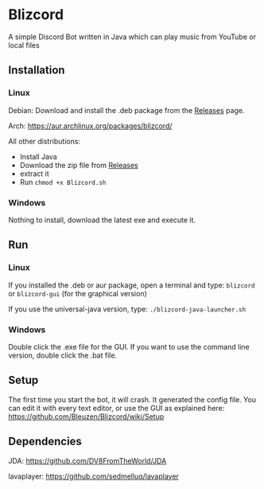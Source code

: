 # Blizcord
A simple Discord Bot written in Java which can play music from YouTube or local files

## Installation
### Linux
Debian: Download and install the .deb package from the [Releases](https://github.com/Bleuzen/Blizcord/releases) page.

Arch: https://aur.archlinux.org/packages/blizcord/

All other distributions:
 - Install Java
 - Download the zip file from [Releases](https://github.com/Bleuzen/Blizcord/releases)
 - extract it
 - Run ```chmod +x Blizcord.sh```

### Windows
Nothing to install, download the latest exe and execute it.

## Run
### Linux
If you installed the .deb or aur package, open a terminal and type: ```blizcord``` or ```blizcord-gui``` (for the graphical version)

If you use the universal-java version, type: ```./blizcord-java-launcher.sh```

### Windows
Double click the .exe file for the GUI. If you want to use the command line version, double click the .bat file.

## Setup
The first time you start the bot, it will crash. It generated the config file. You can edit it with every text editor, or use the GUI as explained here: https://github.com/Bleuzen/Blizcord/wiki/Setup

## Dependencies
JDA: https://github.com/DV8FromTheWorld/JDA

lavaplayer: https://github.com/sedmelluq/lavaplayer
